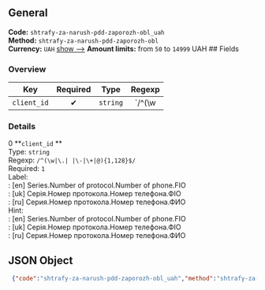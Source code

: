 ## General 
**Code:** `shtrafy-za-narush-pdd-zaporozh-obl_uah`  
**Method:** `shtrafy-za-narush-pdd-zaporozh-obl`  
**Currency:** `UAH` [show -->]() 
**Amount limits:** from `50`  to `14999`  UAH ## Fields 
### Overview 
|Key|Required|Type|Regexp| 
|:---:|:---:|:---:|:---:| 
|`client_id` |✔ |`string` |`/^(\w|\.| |\-|\+|@){1,128}$/` | 
 
### Details 
0 **`client_id` **  
Type: `string`  
Regexp: `/^(\w|\.| |\-|\+|@){1,128}$/`  
Required: `1`  
Label:  
: [en] Series.Number of protocol.Number of phone.FIO  
: [uk] Серія.Номер протокола.Номер телефона.ФІО  
: [ru] Серия.Номер протокола.Номер телефона.ФИО  
Hint:  
: [en] Series.Number of protocol.Number of phone.FIO  
: [uk] Серія.Номер протокола.Номер телефона.ФІО  
: [ru] Серия.Номер протокола.Номер телефона.ФИО  
## JSON Object 
```json
 {"code":"shtrafy-za-narush-pdd-zaporozh-obl_uah","method":"shtrafy-za-narush-pdd-zaporozh-obl","currency":"UAH","fields":[{"key":"client_id","type":"string","label":{"en":"Series.Number of protocol.Number of phone.FIO","uk":"\u0421\u0435\u0440\u0456\u044f.\u041d\u043e\u043c\u0435\u0440 \u043f\u0440\u043e\u0442\u043e\u043a\u043e\u043b\u0430.\u041d\u043e\u043c\u0435\u0440 \u0442\u0435\u043b\u0435\u0444\u043e\u043d\u0430.\u0424\u0406\u041e","ru":"\u0421\u0435\u0440\u0438\u044f.\u041d\u043e\u043c\u0435\u0440 \u043f\u0440\u043e\u0442\u043e\u043a\u043e\u043b\u0430.\u041d\u043e\u043c\u0435\u0440 \u0442\u0435\u043b\u0435\u0444\u043e\u043d\u0430.\u0424\u0418\u041e"},"regexp":"\/^(\\w|\\.| |\\-|\\+|@){1,128}$\/","required":true,"position":1,"hint":{"en":"Series.Number of protocol.Number of phone.FIO","uk":"\u0421\u0435\u0440\u0456\u044f.\u041d\u043e\u043c\u0435\u0440 \u043f\u0440\u043e\u0442\u043e\u043a\u043e\u043b\u0430.\u041d\u043e\u043c\u0435\u0440 \u0442\u0435\u043b\u0435\u0444\u043e\u043d\u0430.\u0424\u0406\u041e","ru":"\u0421\u0435\u0440\u0438\u044f.\u041d\u043e\u043c\u0435\u0440 \u043f\u0440\u043e\u0442\u043e\u043a\u043e\u043b\u0430.\u041d\u043e\u043c\u0435\u0440 \u0442\u0435\u043b\u0435\u0444\u043e\u043d\u0430.\u0424\u0418\u041e"},"example":"\u0410\u04101.123456.0970000000.\u0418\u0432\u0430\u043d\u043e\u0432 \u0418\u0418"}],"amount_min":50,"amount_max":14999}```  
